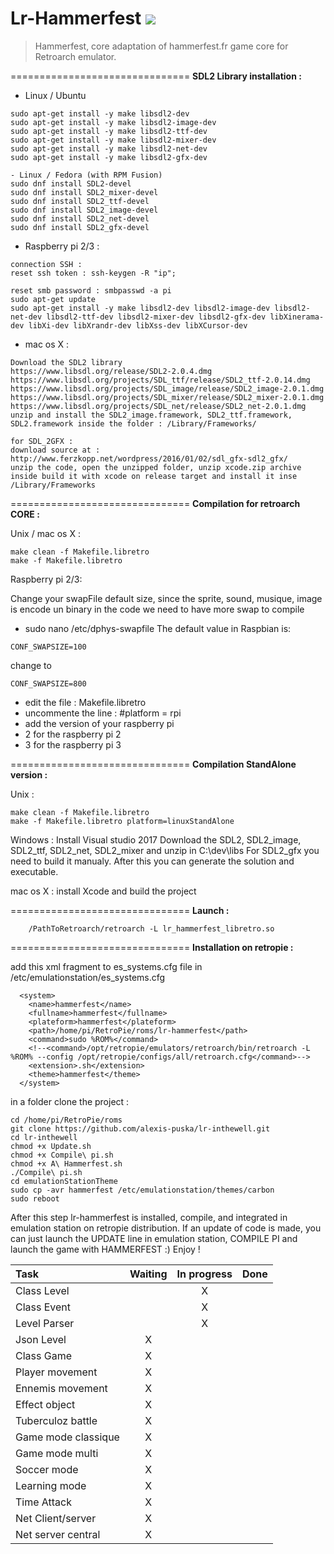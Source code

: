 **Lr-Hammerfest** 
![](https://travis-ci.org/alexis-puska/lr-inthewell.svg?branch=master)
===============================

> Hammerfest, core adaptation of hammerfest.fr game
> core for Retroarch emulator.


===============================
**SDL2 Library installation :** 

- Linux / Ubuntu
```
sudo apt-get install -y make libsdl2-dev 
sudo apt-get install -y make libsdl2-image-dev 
sudo apt-get install -y make libsdl2-ttf-dev 
sudo apt-get install -y make libsdl2-mixer-dev 
sudo apt-get install -y make libsdl2-net-dev
sudo apt-get install -y make libsdl2-gfx-dev

- Linux / Fedora (with RPM Fusion)
sudo dnf install SDL2-devel
sudo dnf install SDL2_mixer-devel
sudo dnf install SDL2_ttf-devel
sudo dnf install SDL2_image-devel
sudo dnf install SDL2_net-devel
sudo dnf install SDL2_gfx-devel
```


- Raspberry pi 2/3 : 

```
connection SSH : 
reset ssh token : ssh-keygen -R "ip";

reset smb password : smbpasswd -a pi
sudo apt-get update
sudo apt-get install -y make libsdl2-dev libsdl2-image-dev libsdl2-net-dev libsdl2-ttf-dev libsdl2-mixer-dev libsdl2-gfx-dev libXinerama-dev libXi-dev libXrandr-dev libXss-dev libXCursor-dev 
```


- mac os X : 
```
Download the SDL2 library
https://www.libsdl.org/release/SDL2-2.0.4.dmg
https://www.libsdl.org/projects/SDL_ttf/release/SDL2_ttf-2.0.14.dmg
https://www.libsdl.org/projects/SDL_image/release/SDL2_image-2.0.1.dmg
https://www.libsdl.org/projects/SDL_mixer/release/SDL2_mixer-2.0.1.dmg
https://www.libsdl.org/projects/SDL_net/release/SDL2_net-2.0.1.dmg
unzip and install the SDL2_image.framework, SDL2_ttf.framework, SDL2.framework inside the folder : /Library/Frameworks/

for SDL_2GFX : 
download source at : http://www.ferzkopp.net/wordpress/2016/01/02/sdl_gfx-sdl2_gfx/
unzip the code, open the unzipped folder, unzip xcode.zip archive inside build it with xcode on release target and install it inse /Library/Frameworks
```




===============================
**Compilation for retroarch CORE :**

Unix / mac os X : 
```
make clean -f Makefile.libretro
make -f Makefile.libretro
```

Raspberry pi 2/3: 

Change your swapFile default size, since the sprite, sound, musique, image is encode un binary in the code we need to have more swap to compile 
- sudo nano /etc/dphys-swapfile
The default value in Raspbian is:
```
CONF_SWAPSIZE=100
```
change to 
```
CONF_SWAPSIZE=800
```

- edit the file : Makefile.libretro
- uncommente the line : #platform = rpi
- add the version of your raspberry pi
- 2 for the raspberry pi 2
- 3 for the raspberry pi 3

===============================
**Compilation StandAlone version :**

Unix : 
```
make clean -f Makefile.libretro
make -f Makefile.libretro platform=linuxStandAlone
```

Windows :
Install Visual studio 2017
Download the SDL2, SDL2_image, SDL2_ttf, SDL2_net, SDL2_mixer and unzip in C:\dev\libs
For SDL2_gfx you need to build it manualy.
After this you can generate the solution and executable.


mac os X : 
install Xcode and build the project


===============================
**Launch :**
```
	/PathToRetroarch/retroarch -L lr_hammerfest_libretro.so
```

===============================
**Installation on retropie :**

add this xml fragment to es_systems.cfg file in /etc/emulationstation/es_systems.cfg
```
  <system>
    <name>hammerfest</name>
    <fullname>hammerfest</fullname>
    <plateform>hammerfest</plateform>
    <path>/home/pi/RetroPie/roms/lr-hammerfest</path>
    <command>sudo %ROM%</command>
    <!--<command>/opt/retropie/emulators/retroarch/bin/retroarch -L %ROM% --config /opt/retropie/configs/all/retroarch.cfg</command>-->
    <extension>.sh</extension>
    <theme>hammerfest</theme>
  </system>
```


in a folder clone the project : 
```
cd /home/pi/RetroPie/roms
git clone https://github.com/alexis-puska/lr-inthewell.git
cd lr-inthewell
chmod +x Update.sh
chmod +x Compile\ pi.sh
chmod +x A\ Hammerfest.sh
./Compile\ pi.sh
cd emulationStationTheme
sudo cp -avr hammerfest /etc/emulationstation/themes/carbon
sudo reboot
```

After this step lr-hammerfest is installed, compile, and integrated in emulation station on retropie distribution. If an update of code is made, you can just launch the UPDATE line in emulation station, COMPILE PI and launch the game with HAMMERFEST :) Enjoy !



|Task				|Waiting|In progress|Done|
|:------------------|:-----:|:---------:|:--:|
|Class Level		|   	|X 			|	 |
|Class Event		|   	|X 			|	 |
|Level Parser		|   	|X 			|	 |
|Json Level			|X   	| 			|	 |
|Class Game			|X   	| 			|	 |
|Player movement	|X   	| 			|	 |
|Ennemis movement	|X   	| 			|	 |
|Effect object		|X   	| 			|	 |
|Tuberculoz battle	|X   	| 			|	 |
|Game mode classique|X   	| 			|	 |
|Game mode multi	|X   	| 			|	 |
|Soccer mode		|X   	| 			|	 |
|Learning mode		|X   	| 			|	 |
|Time Attack		|X   	| 			|	 |
|Net Client/server	|X   	| 			|	 |
|Net server central	|X   	| 			|	 |
